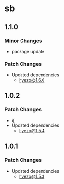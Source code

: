 # sb

## 1.1.0

### Minor Changes

- package update

### Patch Changes

- Updated dependencies
  - hyezo@1.6.0

## 1.0.2

### Patch Changes

- i[
- Updated dependencies
  - hyezo@1.5.4

## 1.0.1

### Patch Changes

- Updated dependencies
  - hyezo@1.5.3
